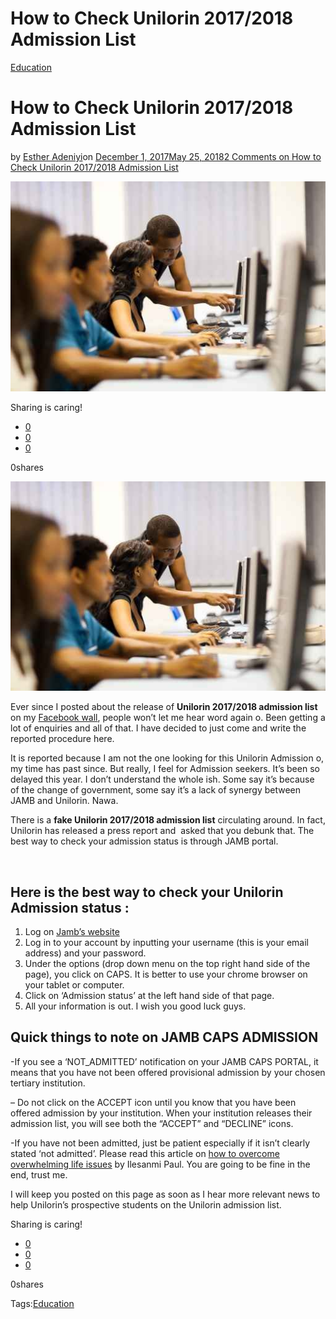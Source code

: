 # How to Check Unilorin 2017/2018 Admission List

[Education](https://estheradeniyi.com/category/education/)
# How to Check Unilorin 2017/2018 Admission List

by [Esther Adeniyi](https://estheradeniyi.com/author/esther-adeniyi/)on [December 1, 2017May 25, 2018](https://estheradeniyi.com/how-to-check-unilorin-20172018/)[2 Comments on How to Check Unilorin 2017/2018 Admission List](https://estheradeniyi.com/how-to-check-unilorin-20172018/#comments)

![](images/fotolia_49197964.jpg)

Sharing is caring!

- [0](https://www.facebook.com/sharer/sharer.php?u=https%3A%2F%2Festheradeniyi.com%2Fhow-to-check-unilorin-20172018%2F&amp;t=How%20to%20Check%20Unilorin%202017%2F2018%20Admission%20List)
- [0](https://twitter.com/intent/tweet?text=How%20to%20Check%20Unilorin%202017%2F2018%20Admission%20List&amp;url=https%3A%2F%2Festheradeniyi.com%2Fhow-to-check-unilorin-20172018%2F)
- [0](#)

0shares

[![Unilorin 2017/2018 Admission list](images/fotolia_49197964.jpg)](images/fotolia_49197964.jpg)

Ever since I posted about the release of **Unilorin 2017/2018 admission list** on my [Facebook wall](https://m.facebook.com/story.php?story_fbid=583544961986429&amp;id=100009927903430), people won&#x2019;t let me hear word again o. Been getting a lot of enquiries and all of that. I have decided to just come and write the reported procedure here.

It is reported because I am not the one looking for this Unilorin Admission o, my time has past since. But really, I feel for Admission seekers. It&#x2019;s been so delayed this year. I don&#x2019;t understand the whole ish. Some say it&#x2019;s because of the change of government, some say it&#x2019;s a lack of synergy between JAMB and Unilorin. Nawa.

There is a **fake Unilorin 2017/2018 admission list** circulating around. In fact, Unilorin has released a press report and &#xA0;asked that you debunk that. The best way to check your admission status is through JAMB portal.

&#xA0;

## Here is the best way to check your Unilorin Admission status :

1. Log on [Jamb&#x2019;s website](http://www.jamb.org.ng/)
 2. Log in to your account by inputting your username (this is your email address) and your password.
 3. &#x200E;Under the options (drop down menu on the top right hand side of the page), you click on CAPS. It is better to use your chrome browser on your tablet or computer.
 4. &#x200E;Click on &#x2018;Admission status&#x2019; at the left hand side of that page.
 5. &#x200E;All your information is out. I wish you good luck guys.

## Quick things to note on JAMB CAPS ADMISSION

-If you see a &#x2018;NOT_ADMITTED&#x2019; notification on your JAMB CAPS PORTAL, it means that you have not been offered provisional admission by your chosen tertiary institution.

&#x2013; Do not click on the ACCEPT icon until you know that you have been offered admission by your institution. When your institution releases their admission list, you will see both the &#x201C;ACCEPT&#x201D; and &#x201C;DECLINE&#x201D; icons.

-If you have not been admitted, just be patient especially if it isn&#x2019;t clearly stated &#x2018;not admitted&#x2019;. Please read this article on [how to overcome overwhelming life issues](https://www.estheradeniyi.com/how-to-overcome-overwhelming-life-issues) by Ilesanmi Paul. You are going to be fine in the end, trust me.

I will keep you posted on this page as soon as I hear more relevant news to help Unilorin&#x2019;s prospective students on the Unilorin admission list.

Sharing is caring!

- [0](https://www.facebook.com/sharer/sharer.php?u=https%3A%2F%2Festheradeniyi.com%2Fhow-to-check-unilorin-20172018%2F&amp;t=How%20to%20Check%20Unilorin%202017%2F2018%20Admission%20List)
- [0](https://twitter.com/intent/tweet?text=How%20to%20Check%20Unilorin%202017%2F2018%20Admission%20List&amp;url=https%3A%2F%2Festheradeniyi.com%2Fhow-to-check-unilorin-20172018%2F)
- [0](#)

0shares

Tags:[Education](https://estheradeniyi.com/tag/education/)